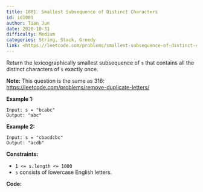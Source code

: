 ```yaml
---
title: 1081. Smallest Subsequence of Distinct Characters
id: id1081
author: Tian Jun
date: 2020-10-31
difficulty: Medium
categories: String, Stack, Greedy
link: <https://leetcode.com/problems/smallest-subsequence-of-distinct-characters/description/>
---
```


Return the lexicographically smallest subsequence of `s` that contains all the
distinct characters of `s` exactly once.

**Note:** This question is the same as 316:
<https://leetcode.com/problems/remove-duplicate-letters/>



**Example 1:**
            
	Input: s = "bcabc"    
	Output: "abc"    

**Example 2:**
            
	Input: s = "cbacdcbc"    
	Output: "acdb"    



**Constraints:**

  * `1 <= s.length <= 1000`
  * `s` consists of lowercase English letters.


**Code:**
